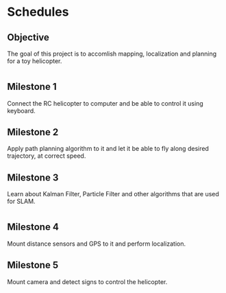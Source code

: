 # Schedules

## Objective
The goal of this project is to accomlish mapping, localization and planning for a toy helicopter.

#
## Milestone 1
Connect the RC helicopter to computer and be able to control it using keyboard.

## Milestone 2
Apply path planning algorithm to it and let it be able to fly along desired trajectory, at correct speed.

## Milestone 3
Learn about Kalman Filter, Particle Filter and other algorithms that are used for SLAM.

#

## Milestone 4
Mount distance sensors and GPS to it and perform localization.

## Milestone 5
Mount camera and detect signs to control the helicopter.